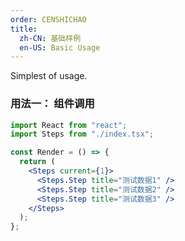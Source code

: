 ```yaml
---
order: CENSHICHAO
title:
  zh-CN: 基础样例
  en-US: Basic Usage
---
```


Simplest of usage.

### 用法一： 组件调用

```jsx
import React from "react";
import Steps from "./index.tsx";

const Render = () => {
  return (
    <Steps current={1}>
      <Steps.Step title="测试数据1" />
      <Steps.Step title="测试数据2" />
      <Steps.Step title="测试数据3" />
    </Steps>
  );
};
```
